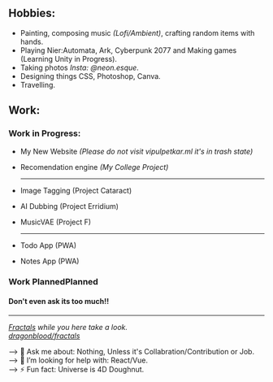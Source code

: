 
## Hobbies:
- Painting, composing music *(Lofi/Ambient)*, crafting random items with hands.
- Playing Nier:Automata, Ark, Cyberpunk 2077 and Making games (Learning Unity in Progress).
- Taking photos *Insta: @neon.esque*.
- Designing things CSS, Photoshop, Canva.
- Travelling.

## Work:
### Work in Progress:
  - My New Website *(Please do not visit vipulpetkar.ml it's in trash state)*<br>
   - Recomendation engine *(My College Project)*<br><hr>

   - Image Tagging (Project Cataract)<br>
   - AI Dubbing (Project Erridium)<br>
   - MusicVAE (Project F)<br><hr>

   - Todo App (PWA)<br>
   - Notes App (PWA)<br>

  ### Work PlannedPlanned
  #### Don't even ask its too much!!
<hr>

*[Fractals](http://fractals.ml) while you here take a look.<br>
[dragonblood/fractals](https://github.com/dragonblood/fractals)*

--> 💬 Ask me about: Nothing, Unless it's Collabration/Contribution or Job.<br>
--> 🤔 I’m looking for help with: React/Vue.<br>
--> ⚡ Fun fact: Universe is 4D Doughnut.<br>
